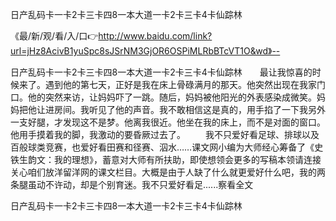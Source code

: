 日产乱码卡一卡2卡三卡四8一本大道一卡2卡三卡4卡仙踪林

《最/新/观/看/入/口👉http://www.baidu.com/link?url=jHz8AcivB1yuSpc8sJSrNM3GjOR6OSPiMLRbBTcVT1O&wd》--

日产乱码卡一卡2卡三卡四8一本大道一卡2卡三卡4卡仙踪林　　最让我惊喜的时候来了。遇到他的第七天，正好是我在床上骨碌满月的那天。他突然出现在我家门口。他的突然来访，让妈妈吓了一跳。随后，妈妈被他阳光的外表感染成微笑。妈妈把他让进房间。我听见了他的声音。我不敢相信这是真的，用手掐了一下我另外一支好腿，才发现这不是梦。他离我很近。他坐在我的床上，而不是对面的窗口。他用手摸着我的脚，我激动的要昏厥过去了。
　　我不只爱好看足球、排球以及百般球类竞赛，也爱好看田赛和径赛、泅水……课文网小编为大师经心筹备了《史铁生韵文：我的理想》，蓄意对大师有所扶助，即使想领会更多的写稿本领请连接关心咱们放洋留洋网的课文栏目。大概是由于人缺了什么就更爱好什么吧，我的两条腿虽动不许动，却是个别育迷。我不只爱好看足......察看全文





日产乱码卡一卡2卡三卡四8一本大道一卡2卡三卡4卡仙踪林
